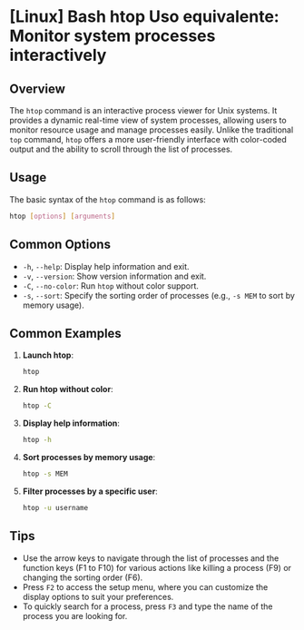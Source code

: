 # [Linux] Bash htop Uso equivalente: Monitor system processes interactively

## Overview
The `htop` command is an interactive process viewer for Unix systems. It provides a dynamic real-time view of system processes, allowing users to monitor resource usage and manage processes easily. Unlike the traditional `top` command, `htop` offers a more user-friendly interface with color-coded output and the ability to scroll through the list of processes.

## Usage
The basic syntax of the `htop` command is as follows:

```bash
htop [options] [arguments]
```

## Common Options
- `-h`, `--help`: Display help information and exit.
- `-v`, `--version`: Show version information and exit.
- `-C`, `--no-color`: Run `htop` without color support.
- `-s`, `--sort`: Specify the sorting order of processes (e.g., `-s MEM` to sort by memory usage).

## Common Examples
1. **Launch htop**:
   ```bash
   htop
   ```

2. **Run htop without color**:
   ```bash
   htop -C
   ```

3. **Display help information**:
   ```bash
   htop -h
   ```

4. **Sort processes by memory usage**:
   ```bash
   htop -s MEM
   ```

5. **Filter processes by a specific user**:
   ```bash
   htop -u username
   ```

## Tips
- Use the arrow keys to navigate through the list of processes and the function keys (F1 to F10) for various actions like killing a process (F9) or changing the sorting order (F6).
- Press `F2` to access the setup menu, where you can customize the display options to suit your preferences.
- To quickly search for a process, press `F3` and type the name of the process you are looking for.